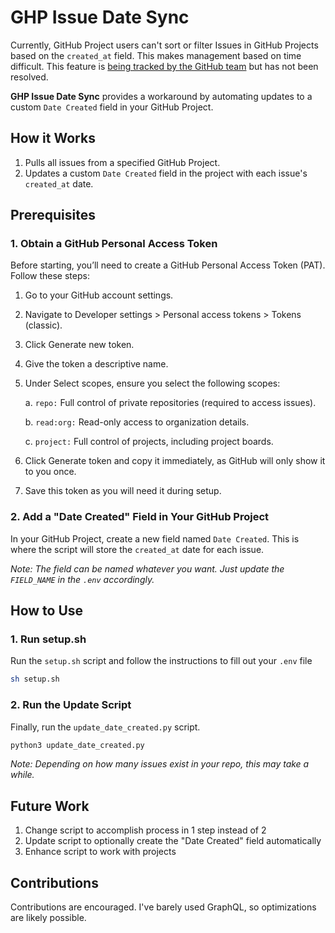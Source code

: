 # GHP Issue Date Sync

Currently, GitHub Project users can't sort or filter Issues in GitHub Projects based on the `created_at` field. This makes management based on time difficult. This feature is [being tracked by the GitHub team](https://github.com/orgs/community/discussions/8518) but has not been resolved.

**GHP Issue Date Sync** provides a workaround by automating updates to a custom `Date Created` field in your GitHub Project.

## How it Works

1. Pulls all issues from a specified GitHub Project.
2. Updates a custom `Date Created` field in the project with each issue's `created_at` date.

## Prerequisites

### 1. Obtain a GitHub Personal Access Token

Before starting, you’ll need to create a GitHub Personal Access Token (PAT). Follow these steps:

1. Go to your GitHub account settings.
2. Navigate to Developer settings > Personal access tokens > Tokens (classic).
3. Click Generate new token.
4. Give the token a descriptive name.
5. Under Select scopes, ensure you select the following scopes:

   a. `repo:` Full control of private repositories (required to access issues).

   b. `read:org:` Read-only access to organization details.

   c. `project:` Full control of projects, including project boards.

6. Click Generate token and copy it immediately, as GitHub will only show it to you once.
7. Save this token as you will need it during setup.

### 2. Add a "Date Created" Field in Your GitHub Project

In your GitHub Project, create a new field named `Date Created`. This is where the script will store the `created_at` date for each issue.

_Note: The field can be named whatever you want. Just update the `FIELD_NAME` in the `.env` accordingly._

## How to Use

### 1. Run setup.sh

Run the `setup.sh` script and follow the instructions to fill out your `.env` file

```bash
sh setup.sh
```

### 2. Run the Update Script

Finally, run the `update_date_created.py` script.

```bash
python3 update_date_created.py
```

_Note: Depending on how many issues exist in your repo, this may take a while._

## Future Work

1. Change script to accomplish process in 1 step instead of 2
2. Update script to optionally create the "Date Created" field automatically
3. Enhance script to work with projects

## Contributions

Contributions are encouraged. I've barely used GraphQL, so optimizations are likely possible.
